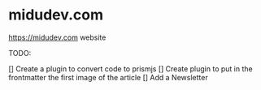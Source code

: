 # midudev.com
https://midudev.com website

TODO:

[] Create a plugin to convert code to prismjs
[] Create plugin to put in the frontmatter the first image of the article
[] Add a Newsletter